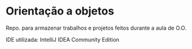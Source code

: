 # Orientação a objetos
 Repo. para armazenar trabalhos e projetos feitos durante a aula de O.O.
 
 IDE utilizada: IntelliJ IDEA Community Edition
